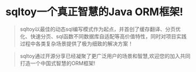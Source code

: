 # sqltoy一个真正智慧的Java ORM框架!

> sqltoy以最佳的动态sql编写模式作为起点，并首创了缓存翻译、分页优化、快速分页、sql函数不同数据库自适配等高价值特性，同时对项目实践过程中各类复杂场景提供了极为细致的解决方案！

>sqltoy通过开源分享已经凝聚了更广泛用户的场景和智慧,欢迎您的加入共同打造一个中国式智慧的ORM框架!
